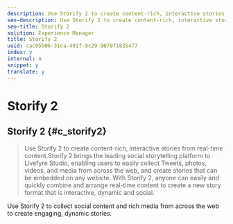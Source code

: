```yaml
---
description: Use Storify 2 to create content-rich, interactive stories from real-time content.
seo-description: Use Storify 2 to create content-rich, interactive stories from real-time content.
seo-title: Storify 2
solution: Experience Manager
title: Storify 2
uuid: cac05b06-31ca-401f-9c29-907071835477
index: y
internal: n
snippet: y
translate: y
---
```


# Storify 2

## Storify 2 {#c_storify2}
>Use Storify 2 to create content-rich, interactive stories from real-time content.Storify 2 brings the leading social storytelling platform to Livefyre Studio, enabling users to easily collect Tweets, photos, videos, and media from across the web, and create stories that can be embedded on any website. With Storify 2, anyone can easily and quickly combine and arrange real-time content to create a new story format that is interactive, dynamic and social.

Use Storify 2 to collect social content and rich media from across the web to create engaging, dynamic stories.
